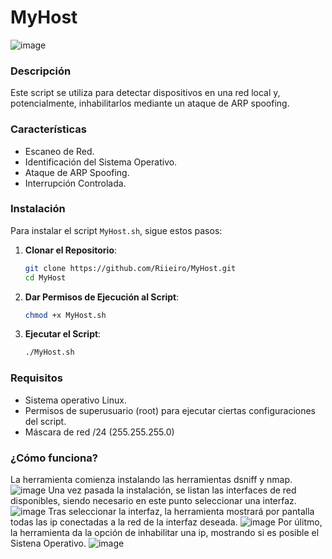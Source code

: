 # MyHost
![image](https://github.com/user-attachments/assets/0c4823a5-6387-4b55-89ad-db77c582306a)
### Descripción

Este script se utiliza para detectar dispositivos en una red local y, potencialmente, inhabilitarlos mediante un ataque de ARP spoofing. ​​

### Características

- Escaneo de Red.
- Identificación del Sistema Operativo.
- Ataque de ARP Spoofing.
- Interrupción Controlada.


### Instalación

Para instalar el script `MyHost.sh`, sigue estos pasos:

1. **Clonar el Repositorio**:
    ```bash
    git clone https://github.com/Riieiro/MyHost.git
    cd MyHost
    ```

2. **Dar Permisos de Ejecución al Script**:
    ```bash
    chmod +x MyHost.sh
    ```

3. **Ejecutar el Script**:
    ```bash
    ./MyHost.sh
    ```

### Requisitos

- Sistema operativo Linux.
- Permisos de superusuario (root) para ejecutar ciertas configuraciones del script.
- Máscara de red /24 (255.255.255.0)

### ¿Cómo funciona?

La herramienta comienza instalando las herramientas dsniff y nmap. 
![image](https://github.com/user-attachments/assets/d9a95392-d22e-49a1-9ac5-a5ceb2de0883)
Una vez pasada la instalación, se listan las interfaces de red disponibles, siendo necesario en este punto seleccionar una interfaz. 
![image](https://github.com/user-attachments/assets/4830c71f-349c-4f56-a943-588d1b4e42a1)
Tras seleccionar la interfaz, la herramienta mostrará por pantalla todas las ip conectadas a la red de la interfaz deseada.
![image](https://github.com/user-attachments/assets/7f777b30-0f7c-43df-89a6-06605c270095)
Por úlitmo, la herramienta da la opción de inhabilitar una ip, mostrando si es posible el Sistena Operativo.
![image](https://github.com/user-attachments/assets/cd2e950a-0782-4a08-a85d-457035d96194)

